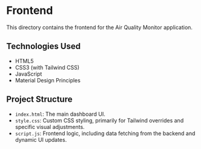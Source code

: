# Frontend

This directory contains the frontend for the Air Quality Monitor application.

## Technologies Used

- HTML5
- CSS3 (with Tailwind CSS)
- JavaScript
- Material Design Principles

## Project Structure

- `index.html`: The main dashboard UI.
- `style.css`: Custom CSS styling, primarily for Tailwind overrides and specific visual adjustments.
- `script.js`: Frontend logic, including data fetching from the backend and dynamic UI updates. 